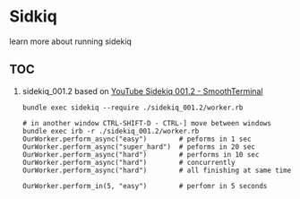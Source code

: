 # Sidkiq

learn more about running sidekiq

## TOC

1. sidekiq_001.2 based on [YouTube Sidekiq 001.2 - SmoothTerminal](https://www.youtube.com/watch?v=bfPb1zD91Rg&list=PLjeHh2LSCFrWGT5uVjUuFKAcrcj5kSai1)
   ```
   bundle exec sidekiq --require ./sidekiq_001.2/worker.rb

   # in another window CTRL-SHIFT-D - CTRL-] move between windows
   bundle exec irb -r ./sidekiq_001.2/worker.rb
   OurWorker.perform_async("easy")        # peforms in 1 sec
   OurWorker.perform_async("super_hard")  # peforms in 20 sec
   OurWorker.perform_async("hard")        # performs in 10 sec
   OurWorker.perform_async("hard")        # concurrently
   OurWorker.perform_async("hard")        # all finishing at same time

   OurWorker.perform_in(5, "easy")        # perfomr in 5 seconds
   ```
